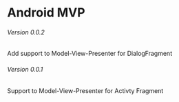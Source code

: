 # Android MVP

###### Version 0.0.2

Add support to Model-View-Presenter for
DialogFragment

###### Version 0.0.1

Support to Model-View-Presenter for
Activty
Fragment
